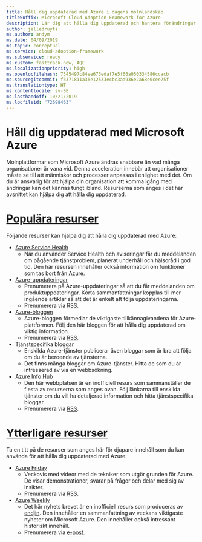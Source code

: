 ```yaml
---
title: Håll dig uppdaterad med Azure i dagens molnlandskap
titleSuffix: Microsoft Cloud Adoption Framework for Azure
description: Lär dig att hålla dig uppdaterad och hantera förändringar med Azure i dagens molnlandskap.
author: jelledruyts
ms.author: andym
ms.date: 04/09/2019
ms.topic: conceptual
ms.service: cloud-adoption-framework
ms.subservice: ready
ms.custom: fasttrack-new, AQC
ms.localizationpriority: high
ms.openlocfilehash: 7345497c84ee673edaf7e5f66a050334586ccacb
ms.sourcegitcommit: f3371811a36e12533ecbc3aa936e2a68e0cee25f
ms.translationtype: HT
ms.contentlocale: sv-SE
ms.lasthandoff: 10/21/2019
ms.locfileid: "72698463"
---
```

# <a name="stay-current-with-microsoft-azure"></a>Håll dig uppdaterad med Microsoft Azure

Molnplattformar som Microsoft Azure ändras snabbare än vad många organisationer är vana vid. Denna acceleration innebär att organisationer måste se till att människor och processer anpassas i enlighet med det. Om du är ansvarig för att hjälpa din organisation att komma igång med ändringar kan det kännas tungt ibland. Resurserna som anges i det här avsnittet kan hjälpa dig att hålla dig uppdaterad.

<!-- markdownlint-disable MD025 -->

# <a name="top-resourcestabtopresources"></a>[Populära resurser](#tab/TopResources)

<!-- markdownlint-enable MD025 -->

Följande resurser kan hjälpa dig att hålla dig uppdaterad med Azure:

- [Azure Service Health](https://docs.microsoft.com/azure/service-health/service-health-overview)
  - När du använder Service Health och aviseringar får du meddelanden om pågående tjänstproblem, planerat underhåll och hälsoråd i god tid. Den här resursen innehåller också information om funktioner som tas bort från Azure.
- [Azure-uppdateringar](https://azure.microsoft.com/updates)
  - Prenumerera på Azure-uppdateringar så att du får meddelanden om produktuppdateringar. Korta sammanfattningar kopplas till mer ingående artiklar så att det är enkelt att följa uppdateringarna.
  - Prenumerera via [RSS](https://azurecomcdn.azureedge.net/updates/feed).
- [Azure-bloggen](https://azure.microsoft.com/blog)
  - Azure-bloggen förmedlar de viktigaste tillkännagivandena för Azure-plattformen. Följ den här bloggen för att hålla dig uppdaterad om viktig information.
  - Prenumerera via [RSS](https://azurecomcdn.azureedge.net/blog/feed).
- Tjänstspecifika bloggar
  - Enskilda Azure-tjänster publicerar även bloggar som är bra att följa om du är beroende av tjänsterna.
  - Det finns många bloggar om Azure-tjänster. Hitta de som du är intresserad av via en webbsökning.
- [Azure Info Hub](https://azureinfohub.azurewebsites.net)
  - Den här webbplatsen är en inofficiell resurs som sammanställer de flesta av resurserna som anges ovan. Följ länkarna till enskilda tjänster om du vill ha detaljerad information och hitta tjänstspecifika bloggar.
  - Prenumerera via [RSS](https://azureinfohub.azurewebsites.net/Feed?serviceTitle=Azure).

<!-- markdownlint-disable MD025 -->

# <a name="additional-resourcestabadditionalresources"></a>[Ytterligare resurser](#tab/AdditionalResources)

<!-- markdownlint-enable MD025 -->

Ta en titt på de resurser som anges här för djupare innehåll som du kan använda för att hålla dig uppdaterad med Azure:

- [Azure Friday](https://channel9.msdn.com/Shows/Azure-Friday)
  - Veckovis med videor med de tekniker som utgör grunden för Azure. De visar demonstrationer, svarar på frågor och delar med sig av insikter.
  - Prenumerera via [RSS](https://channel9.msdn.com/Shows/Azure-Friday/feed).
- [Azure Weekly](https://azureweekly.info)
  - Det här nyhets brevet är en inofficiell resurs som produceras av [endjin](https://endjin.com). Den innehåller en sammanfattning av veckans viktigaste nyheter om Microsoft Azure. Den innehåller också intressant historiskt innehåll.
  - Prenumerera via [e-post](https://azureweekly.info).
